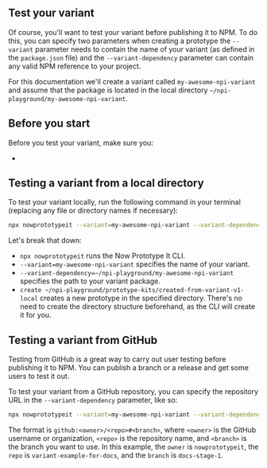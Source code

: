 ## Test your variant

Of course, you'll want to test your variant before publishing it to NPM. To do this, you can specify two parameters when creating a prototype the `--variant` parameter needs to contain the name of your variant (as defined in the `package.json` file) and the `--variant-dependency` parameter can contain any valid NPM reference to your project.

For this documentation we'll create a variant called `my-awesome-npi-variant` and assume that the package is located in the local directory `~/npi-playground/my-awesome-npi-variant`.

## Before you start

Before you test your variant, make sure you:

* <!--Anything here?-->

## Testing a variant from a local directory

To test your variant locally, run the following command in your terminal (replacing any file or directory names if necessary):

```bash
npx nowprototypeit --variant=my-awesome-npi-variant --variant-dependency=~/npi-playground/my-awesome-npi-variant create ~/npi-playground/prototype-kits/created-from-variant-v1-local
```

Let's break that down:
- `npx nowprototypeit` runs the Now Prototype It CLI.
- `--variant=my-awesome-npi-variant` specifies the name of your variant.
- `--variant-dependency=~/npi-playground/my-awesome-npi-variant` specifies the path to your variant package.
- `create ~/npi-playground/prototype-kits/created-from-variant-v1-local` creates a new prototype in the specified directory.  There's no need to create the directory structure beforehand, as the CLI will create it for you.

## Testing a variant from GitHub

Testing from GitHub is a great way to carry out user testing before publishing it to NPM. You can publish a branch or a release and get some users to test it out.

To test your variant from a GitHub repository, you can specify the repository URL in the `--variant-dependency` parameter, like so:

```bash
npx nowprototypeit --variant=my-awesome-npi-variant --variant-dependency=github:nowprototypeit/variant-example-for-docs#docs-stage-1 create ~/npi-playground/prototype-kits/created-from-variant-v1-github
```

The format is `github:<owner>/<repo>#<branch>`, where `<owner>` is the GitHub username or organization, `<repo>` is the repository name, and `<branch>` is the branch you want to use. In this example, the `owner` is `nowprototypeit`, the `repo` is `variant-example-for-docs`, and the `branch` is `docs-stage-1`.